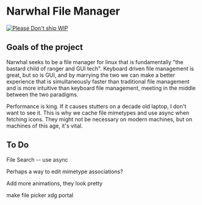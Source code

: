 # Narwhal File Manager
[![Please Don't ship WIP](https://img.shields.io/badge/Please-Don't%20Ship%20WIP-yellow)](https://dont-ship.it/)


## Goals of the project

Narwhal seeks to be a file manager for linux that is fundamentally "the bastard child of ranger and GUI tech". Keyboard driven file management is great, but so is GUI, and by marrying the two we can make a better experience that is simultaneously faster than traditional file management and is more intuitive than keyboard file management, meeting in the middle between the two paradigms.

Performance is king. If it causes stutters on a decade old laptop, I don't want to see it. This is why we cache file mimetypes and use async when fetching icons. They might not be necessary on modern machines, but on machines of this age, it's vital.

## To Do

File Search -- use async

Perhaps a way to edit mimetype associations?

Add more animations, they look pretty

make file picker xdg portal